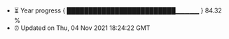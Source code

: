 - ⏳ Year progress { █████████████████████████▁▁▁▁▁ } 84.32 %
- ⏰ Updated on Thu, 04 Nov 2021 18:24:22 GMT

